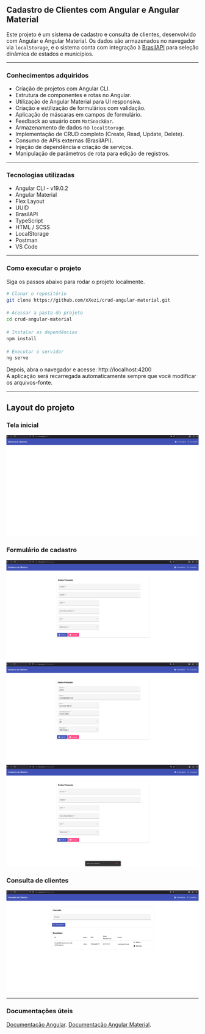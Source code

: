## Cadastro de Clientes com Angular e Angular Material

Este projeto é um sistema de cadastro e consulta de clientes, desenvolvido com Angular e Angular Material. Os dados são armazenados no navegador via `localStorage`, e o sistema conta com integração à [BrasilAPI](https://brasilapi.com.br) para seleção dinâmica de estados e municípios.

---

### Conhecimentos adquiridos

- Criação de projetos com Angular CLI.
- Estrutura de componentes e rotas no Angular.
- Utilização de Angular Material para UI responsiva.
- Criação e estilização de formulários com validação.
- Aplicação de máscaras em campos de formulário.
- Feedback ao usuário com `MatSnackBar`.
- Armazenamento de dados no `localStorage`.
- Implementação de CRUD completo (Create, Read, Update, Delete).
- Consumo de APIs externas (BrasilAPI).
- Injeção de dependência e criação de serviços.
- Manipulação de parâmetros de rota para edição de registros.

---

### Tecnologias utilizadas

- Angular CLI - v19.0.2
- Angular Material
- Flex Layout
- UUID
- BrasilAPI
- TypeScript
- HTML / SCSS
- LocalStorage
- Postman
- VS Code

---

### Como executar o projeto

Siga os passos abaixo para rodar o projeto localmente.
```bash
# Clonar o repositório
git clone https://github.com/xXezi/crud-angular-material.git

# Acessar a pasta do projeto
cd crud-angular-material

# Instalar as dependências
npm install

# Executar o servidor
ng serve
```

Depois, abra o navegador e acesse: http://localhost:4200  
A aplicação será recarregada automaticamente sempre que você modificar os arquivos-fonte.

---

## Layout do projeto

### Tela inicial

![Home](https://github.com/xXezi/crud-angular-material/blob/main/src/assets/img/home.png)

### Formulário de cadastro

![Formulário](https://github.com/xXezi/crud-angular-material/blob/main/src/assets/img/cadastro1.png)
![Formulário](https://github.com/xXezi/crud-angular-material/blob/main/src/assets/img/cadastro2.png)
![Formulário](https://github.com/xXezi/crud-angular-material/blob/main/src/assets/img/cadastro3.png)

### Consulta de clientes

![Consulta](https://github.com/xXezi/crud-angular-material/blob/main/src/assets/img/consulta.png)

---

### Documentações úteis

[Documentação Angular](https://angular.dev/overview).
[Documentação Angular Material](https://material.angular.dev/).
